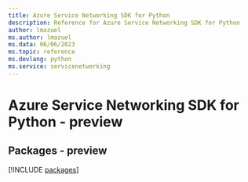 ```yaml
---
title: Azure Service Networking SDK for Python
description: Reference for Azure Service Networking SDK for Python
author: lmazuel
ms.author: lmazuel
ms.data: 06/06/2023
ms.topic: reference
ms.devlang: python
ms.service: servicenetworking
---
```

# Azure Service Networking SDK for Python - preview
## Packages - preview
[!INCLUDE [packages](service-networking-index.md)]